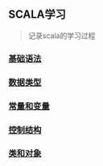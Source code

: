 ## SCALA学习

> 记录scala的学习过程

### [基础语法](E:\work\GIT_Work\widdo\widdo-docs\src\main\java\cn\widdo\docs\serivces\study\scala\基础语法.md)

### [数据类型](E:\work\GIT_Work\widdo\widdo-docs\src\main\java\cn\widdo\docs\serivces\study\scala\数据类型.md)

### [常量和变量](E:\work\GIT_Work\widdo\widdo-docs\src\main\java\cn\widdo\docs\serivces\study\scala\常量和变量.md)

### [控制结构](E:\work\GIT_Work\widdo\widdo-docs\src\main\java\cn\widdo\docs\serivces\study\scala\控制结构.md)

### [类和对象](E:\work\GIT_Work\widdo\widdo-docs\src\main\java\cn\widdo\docs\serivces\study\scala\类和对象.md)